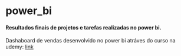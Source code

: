 # power_bi

<h4>Resultados finais de projetos e tarefas realizadas no power bi.</h4>

Dashaboard de vendas desenvolvido no power bi atráves do curso na udemy: <a href="https://github.com/eugersonmendonca/power_bi/blob/b7d5539743886ee6df665c17e2a98f3dfc867bef/loja_demo.pdf"><span>link</span></a>
